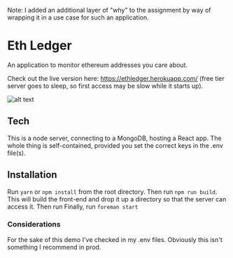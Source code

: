 Note: I added an additional layer of "why" to the assignment by way of wrapping it in a use case for such an application.

# Eth Ledger
An application to monitor ethereum addresses you care about.

Check out the live version here: https://ethledger.herokuapp.com/ (free tier server goes to sleep, so first access may be slow while it starts up).

![alt text](https://images-production.global.ssl.fastly.net/uploads/images/file/12793/heath-ledger.jpg?auto=compress&fit=crop&h=300&q=55&w=300)

## Tech
This is a node server, connecting to a MongoDB, hosting a React app. The whole thing is self-contained, provided you set the correct keys in the .env file(s).

## Installation
Run `yarn` or `npm install` from the root directory.
Then run `npm run build`. This will build the front-end and drop it up a directory so that the server can access it. Then run 
Finally, run `foreman start`

### Considerations
For the sake of this demo I've checked in my .env files. Obviously this isn't something I recommend in prod.